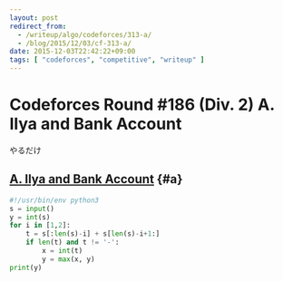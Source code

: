 ```yaml
---
layout: post
redirect_from:
  - /writeup/algo/codeforces/313-a/
  - /blog/2015/12/03/cf-313-a/
date: 2015-12-03T22:42:22+09:00
tags: [ "codeforces", "competitive", "writeup" ]
---
```


# Codeforces Round #186 (Div. 2) A. Ilya and Bank Account

やるだけ

## [A. Ilya and Bank Account](http://codeforces.com/contest/313/problem/A) {#a}

``` python
#!/usr/bin/env python3
s = input()
y = int(s)
for i in [1,2]:
    t = s[:len(s)-i] + s[len(s)-i+1:]
    if len(t) and t != '-':
        x = int(t)
        y = max(x, y)
print(y)
```
